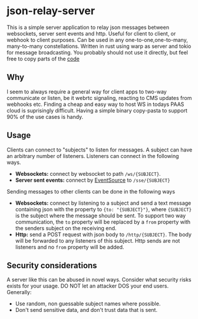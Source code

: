 # json-relay-server

This is a simple server application to relay json messages between websockets, server sent events and http. Useful for client to client, or webhook to client purposes. Can be used in any one-to-one,one-to-many, many-to-many constellations. Written in rust using warp as server and tokio for message broadcasting.
You probably should not use it directly, but feel free to copy parts of the [code](/src/main.rs)

## Why
I seem to always require a general way for client apps to two-way communicate or listen, be it webrtc signaling, reacting to CMS updates from webhooks etc. Finding a cheap and easy way to host WS in todays PAAS cloud is suprisingly difficult. Having a simple binary copy-pasta to support 90% of the use cases is handy.

## Usage
Clients can connect to "subjects" to listen for messages. A subject can have an arbitrary number of listeners. Listeners can connect in the following ways.
- **Websockets:** connect by websocket to path `/ws/{SUBJECT}`.
- **Server sent events:** connect by [EventSource](https://developer.mozilla.org/en-US/docs/Web/API/EventSource) to `/sse/{SUBJECT}`

Sending messages to other clients can be done in the following ways
- **Websockets:** connect by listening to a subject and send a text message containing json with the property to `{to: "{SUBJECT}"}`, where `{SUBJECT}` is the subject where the message should be sent. To support two way communication, the `to` property will be replaced by a `from` property with the senders subject on the receiving end.
- **Http:** send a POST request with json body to `/http/{SUBJECT}`. The body will be forwarded to any listeners of this subject. Http sends are not listeners and no `from` property will be added.

## Security considerations
A server like this can be abused in novel ways. Consider what security risks exists for your usage. DO NOT let an attacker DOS your end users. Generally:
- Use random, non guessable subject names where possible.
- Don't send sensitive data, and don't trust data that is sent.